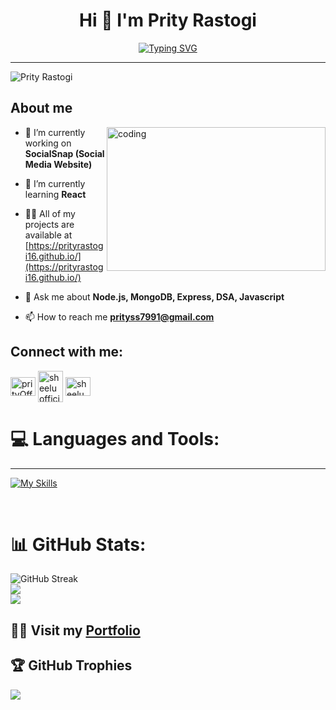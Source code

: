 <h1 align="center">Hi 👋 I'm Prity Rastogi</h1>

[<div align="center">![Typing SVG](https://readme-typing-svg.demolab.com?font=Fira+Code&weight=800&pause=1000&color=00BFFF&background=B3FFE500&center=true&random=false&width=435&lines=Full+Stack+Web+Developer+👨🏻‍💻;Node.js+Backend+Developer+⚡️;1200%2B+Hours+of+Coding+Experience+⚡️;500%2B+DSA+Questions+Solved+💡)</div>](https://git.io/typing-svg)
<hr/>
<p align="left"> <img src="https://komarev.com/ghpvc/?username=PrityRastogi16&label=Profile%20views&color=0e75b6&style=flat" alt="Prity Rastogi" /> </p>

<h2 align="left">About me</h2>
 <img align="right" alt="coding" width="350" height="230" marginTop="100" src="https://camo.githubusercontent.com/e2f1962855098d77ac22977e9870ba19d43a10c3e46323a31e09727b68f8d37f/68747470733a2f2f63646e622e61727473746174696f6e2e636f6d2f702f6173736574732f696d616765732f696d616765732f3032382f3939312f3939392f6f726967696e616c2f616e6e612d68617672796c79756b682d2e6769663f31353936313235313132"/>

- 🔭 I’m currently working on **SocialSnap (Social Media Website)**

- 🌱 I’m currently learning **React**

- 👨‍💻 All of my projects are available at [https://prityrastogi16.github.io/](https://prityrastogi16.github.io/)

- 💬 Ask me about **Node.js, MongoDB, Express, DSA, Javascript**

- 📫 How to reach me **prityss7991@gmail.com**

<h2 align="left">Connect with me: </h2>

<p align="left">
<a href="https://www.linkedin.com/in/prity-rastogi/" target="blank"><img align="center" src="https://raw.githubusercontent.com/rahuldkjain/github-profile-readme-generator/master/src/images/icons/Social/linked-in-alt.svg" alt="prityOfficial" height="30" width="40" /></a>
<a href="https://www.hackerrank.com/profile/surajyoti9839" target="blank"><img align="center" src="https://raw.githubusercontent.com/rahuldkjain/github-profile-readme-generator/master/src/images/icons/Social/hackerrank.svg" alt="sheeluofficial" height="50" width="40" /></a>
<a href="https://leetcode.com/Prity_Rastogi/" target="blank"><img align="center" src="https://raw.githubusercontent.com/rahuldkjain/github-profile-readme-generator/master/src/images/icons/Social/leet-code.svg" alt="sheeluofficial" height="30" width="40" /></a>
<!-- <a href="https://leetcode.com/Prity_Rastogi/" target="blank"><img align="center" src="https://raw.githubusercontent.com/rahuldkjain/github-profile-readme-generator/master/src/images/icons/Social/leetcode.svg" alt="sheeluofficial" height="30" width="40" /></a> -->
</p>

# 💻 Languages and Tools:

<hr/>

[![My Skills](https://skillicons.dev/icons?i=java,html,css,bootstrap,js,nodejs,expressjs,mongodb,mysql,redis,github,git,postman,netlify,vercel&theme=light)](https://skillicons.dev)

<br/>

# 📊 GitHub Stats:

![GitHub Streak](https://github-readme-streak-stats.herokuapp.com/?user=PrityRastogi16&theme=tokyonight&count_private=true) <br/>
![](https://github-readme-stats.vercel.app/api/top-langs/?username=PrityRastogi16&theme=tokyonight&hide_border=false&include_all_commits=false&count_private=false&layout=compact)<br/>
![](https://github-readme-stats.vercel.app/api?username=PrityRastogi16&theme=tokyonight&hide_border=false&include_all_commits=false&count_private=false)<br/>

## 👨‍💻 Visit my [Portfolio](https://PrityRastogi16.github.io/)

 ## 🏆 GitHub Trophies

![](https://github-profile-trophy.vercel.app/?username=PrityRastogi16&theme=radical&no-frame=false&no-bg=true&margin-w=4)

